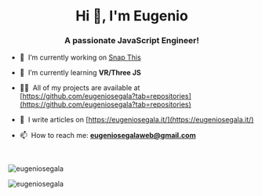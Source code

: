 <h1 align="center">Hi 👋, I'm Eugenio</h1>
<h3 align="center">A passionate JavaScript Engineer!</h3>

- 🔭 &nbsp;I’m currently working on [Snap This](https://github.com/eugeniosegala/snap-this)

- 🌱 &nbsp;I’m currently learning **VR/Three JS**

- 👨‍💻 &nbsp;All of my projects are available at [https://github.com/eugeniosegala?tab=repositories](https://github.com/eugeniosegala?tab=repositories)

- 📝 &nbsp;I write articles on [https://eugeniosegala.it/](https://eugeniosegala.it/)

- 📫  &nbsp;How to reach me: **eugeniosegalaweb@gmail.com**

<br />

<p><img align="center" src="https://github-readme-stats.vercel.app/api?username=eugeniosegala&show_icons=true&theme=tokyonight" alt="eugeniosegala" /></p>

<p><img align="center" src="https://github-readme-stats.vercel.app/api/top-langs/?username=eugeniosegala&layout=compact&hide=html&theme=tokyonight" alt="eugeniosegala" /></p>
